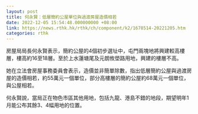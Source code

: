 ```yaml
---
layout: post
title: 何永賢：低層簡約公屋單位與過渡房屋造價相若
date: 2022-12-05 15:54:48.000000000 +08:00
link: https://news.rthk.hk/rthk/ch/component/k2/1678514-20221205.htm
categories: rthk
---
```


房屋局局長何永賢表示，簡約公屋的4個初步選址中，屯門兩塊地將興建較高樓層，樓高約16至18層。至於上水蓮塘尾及元朗攸壆路用地，興建的樓層不高。

她在立法會房屋事務委員會表示，造價並非簡單除數，指出低層簡約公屋與過渡房屋的造價相若，約55萬元一個單位，部分高樓層的簡約公屋約68萬元一個單位，與公屋相若。

何永賢說，當局正在物色市區其他用地，包括九龍、港島不錯的地段，期望明年1月能公布其餘3、4幅用地的位置。
